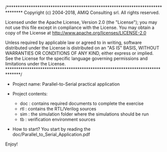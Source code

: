 
/*******************************************************************************
Copyright (c) 2004-2018, AMIQ Consulting srl. All rights reserved.

Licensed under the Apache License, Version 2.0 (the "License");
you may not use this file except in compliance with the License.
You may obtain a copy of the License at
    http://www.apache.org/licenses/LICENSE-2.0

Unless required by applicable law or agreed to in writing, software
distributed under the License is distributed on an "AS IS" BASIS,
WITHOUT WARRANTIES OR CONDITIONS OF ANY KIND, either express or implied.
See the License for the specific language governing permissions and
limitations under the License.
******************************************************************************/

* Project name: Parallel-to-Serial practical application

* Project contents:
  - doc    : contains required documents to complete the exercise
  - rtl    : contains the RTL/Verilog sources
  - sim    : the simulation folder where the simulations should be run
  - tb     : verification environment sources

* How to start?
  You start by reading the doc/Parallel_to_Serial_Application.pdf

Enjoy!











